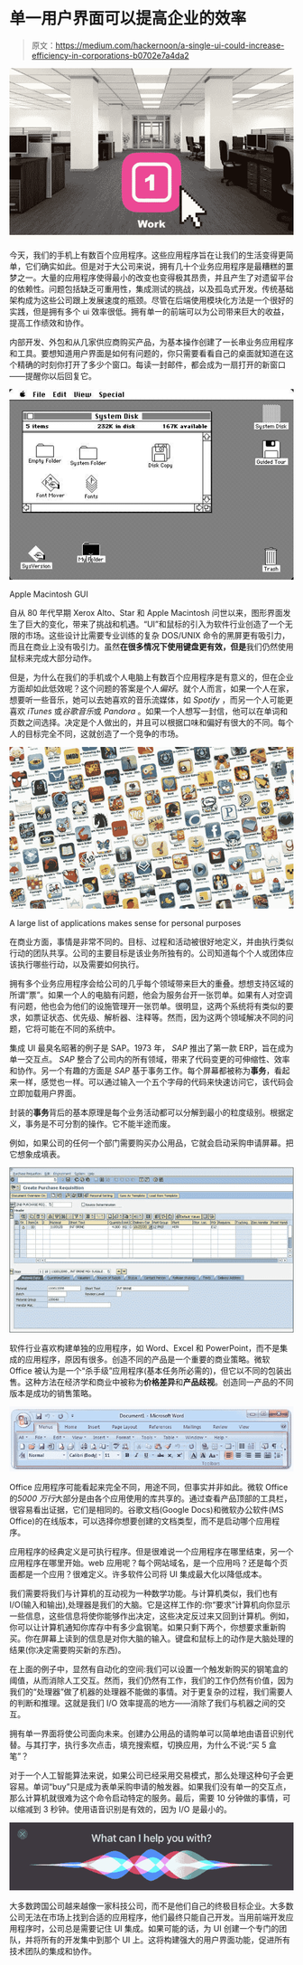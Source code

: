 # 单一用户界面可以提高企业的效率

> 原文：<https://medium.com/hackernoon/a-single-ui-could-increase-efficiency-in-corporations-b0702e7a4da2>

![](img/fca4fd8a988d93acbf8fff9afb3900c2.png)

今天，我们的手机上有数百个应用程序。这些应用程序旨在让我们的生活变得更简单，它们确实如此。但是对于大公司来说，拥有几十个业务应用程序是最糟糕的噩梦之一。大量的应用程序使得最小的改变也变得极其昂贵，并且产生了对遗留平台的依赖性。问题包括缺乏可重用性，集成测试的挑战，以及孤岛式开发。传统基础架构成为这些公司跟上发展速度的瓶颈。尽管在后端使用模块化方法是一个很好的实践，但是拥有多个 ui 效率很低。拥有单一的前端可以为公司带来巨大的收益，提高工作绩效和协作。

内部开发、外包和从几家供应商购买产品，为基本操作创建了一长串业务应用程序和工具。要想知道用户界面是如何有问题的，你只需要看看自己的桌面就知道在这个精确的时刻你打开了多少个窗口。每读一封邮件，都会成为一扇打开的新窗口——提醒你以后回复它。

![](img/4ee0f54eecf770ef529ecbef644fa997.png)

Apple Macintosh GUI

自从 80 年代早期 Xerox Alto、Star 和 Apple Macintosh 问世以来，图形界面发生了巨大的变化，带来了挑战和机遇。“UI”和鼠标的引入为软件行业创造了一个无限的市场。这些设计比需要专业训练的复杂 DOS/UNIX 命令的黑屏更有吸引力，而且在商业上没有吸引力。虽然**在很多情况下使用键盘更有效，但是**我们仍然使用鼠标来完成大部分动作。

但是，为什么在我们的手机或个人电脑上有数百个应用程序是有意义的，但在企业方面却如此低效呢？这个问题的答案是个人*偏好*。就个人而言，如果一个人在家，想要听一些音乐，她可以去她喜欢的音乐流媒体，如 *Spotify* ，而另一个人可能更喜欢 *iTunes* 或*谷歌音乐*或 *Pandora* 。如果一个人想写一封信，他可以在单词和页数之间选择。决定是个人做出的，并且可以根据口味和偏好有很大的不同。每个人的目标完全不同，这就创造了一个竞争的市场。

![](img/e2a3dd8aae0e25230a7c8c847de5aa33.png)

A large list of applications makes sense for personal purposes

在商业方面，事情是非常不同的。目标、过程和活动被很好地定义，并由执行类似行动的团队共享。公司的主要目标是该业务所独有的。公司知道每个个人或团体应该执行哪些行动，以及需要如何执行。

拥有多个业务应用程序会给公司的几乎每个领域带来巨大的重叠。想想支持区域的所谓“票”。如果一个人的电脑有问题，他会为服务台开一张罚单。如果有人对空调有问题，他也会为他们的设施管理开一张罚单。很明显，这两个系统将有类似的要求，如票证状态、优先级、解析器、注释等。然而，因为这两个领域解决不同的问题，它将可能在不同的系统中。

集成 UI 最臭名昭著的例子是 SAP。1973 年， *SAP* 推出了第一款 ERP，旨在成为单一交互点。 *SAP* 整合了公司内的所有领域，带来了代码变更的可伸缩性、效率和协作。另一个有趣的方面是 *SAP* 基于事务工作。每个屏幕都被称为**事务**，看起来一样，感觉也一样。可以通过输入一个五个字母的代码来快速访问它，该代码会立即加载用户界面。

封装的**事务**背后的基本原理是每个业务活动都可以分解到最小的粒度级别。根据定义，事务是不可分割的操作。它不能半途而废。

例如，如果公司的任何一个部门需要购买办公用品，它就会启动采购申请屏幕。把它想象成填表。

![](img/3c84fe908dbb2a93e912358015f4b820.png)

软件行业喜欢构建单独的应用程序，如 Word、Excel 和 PowerPoint，而不是集成的应用程序，原因有很多。创造不同的产品是一个重要的商业策略。微软 Office 被认为是一个“杀手级”应用程序(基本任务所必需的)，但它以不同的包装出售。这种方法在经济学和商业中被称为**价格差异**和**产品歧视**。创造同一产品的不同版本是成功的销售策略。

![](img/4c6cffd1b047c68ed115254fb2c64762.png)

Office 应用程序可能看起来完全不同，用途不同，但事实并非如此。微软 Office 的*5000 万行*大部分是由各个应用使用的库共享的。通过查看产品顶部的工具栏，很容易看出证据，它们是相同的。谷歌文档(Google Docs)和微软办公软件(MS Office)的在线版本，可以选择你想要创建的文档类型，而不是启动哪个应用程序。

应用程序的经典定义是可执行程序。但是很难说一个应用程序在哪里结束，另一个应用程序在哪里开始。web 应用呢？每个网站域名，是一个应用吗？还是每个页面都是一个应用？很难定义。许多软件公司将 UI 集成最大化以降低成本。

我们需要将我们与计算机的互动视为一种数学功能。与计算机类似，我们也有 I/O(输入和输出),处理器是我们的大脑。它是这样工作的:你“要求”计算机向你显示一些信息，这些信息将使你能够作出决定，这些决定反过来又回到计算机。例如，你可以让计算机通知你库存中有多少盒钢笔。如果只剩下两个，你想要求重新购买。你在屏幕上读到的信息是对你大脑的输入。键盘和鼠标上的动作是大脑处理的结果(你决定需要购买新的东西)。

在上面的例子中，显然有自动化的空间:我们可以设置一个触发新购买的钢笔盒的阈值，从而消除人工交互。然而，我们仍然有工作，我们的工作仍然有价值，因为我们的“处理器”做了机器的处理器不能做的事情。对于更复杂的过程，我们需要人的判断和推理。这就是我们 I/O 效率提高的地方——消除了我们与机器之间的交互。

拥有单一界面将使公司面向未来。创建办公用品的请购单可以简单地由语音识别代替。与其打字，执行多次点击，填充搜索框，切换应用，为什么不说:“买 5 盒笔”？

对于一个人工智能算法来说，如果公司已经采用交易模式，那么处理这种句子会更容易。单词“buy”只是成为表单采购申请的触发器。如果我们没有单一的交互点，那么计算机就很难为这个命令启动特定的服务。最后，需要 10 分钟做的事情，可以缩减到 3 秒钟。使用语音识别是有效的，因为 I/O 是最小的。

![](img/d0612cbe35eaba6d53f12eadeadb89d0.png)

大多数跨国公司越来越像一家科技公司，而不是他们自己的终极目标企业。大多数公司无法在市场上找到合适的应用程序，他们最终只能自己开发。当用前端开发应用程序时，公司总是需要记住 UI 集成。如果可能的话，为 UI 创建一个专门的团队，并将所有的开发集中到那个 UI 上。这将构建强大的用户界面功能，促进所有技术团队的集成和协作。